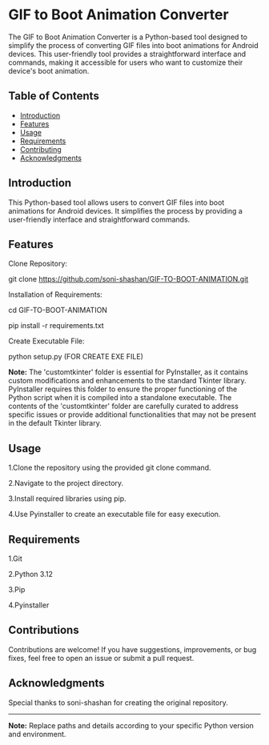 # GIF to Boot Animation Converter

The GIF to Boot Animation Converter is a Python-based tool designed to simplify the process of converting GIF files into boot animations for Android devices. This user-friendly tool provides a straightforward interface and commands, making it accessible for users who want to customize their device's boot animation.

## Table of Contents
- [Introduction](#introduction)
- [Features](#features)
- [Usage](#usage)
- [Requirements](#requirements)
- [Contributing](#contributing)
- [Acknowledgments](#acknowledgments)

## Introduction

This Python-based tool allows users to convert GIF files into boot animations for Android devices. It simplifies the process by providing a user-friendly interface and straightforward commands.

## Features

Clone Repository:


git clone https://github.com/soni-shashan/GIF-TO-BOOT-ANIMATION.git


Installation of Requirements:


cd GIF-TO-BOOT-ANIMATION


pip install -r requirements.txt


Create Executable File:


python setup.py    (FOR CREATE EXE FILE)

**Note:** The 'customtkinter' folder is essential for PyInstaller, as it contains custom modifications and enhancements to the standard Tkinter library. PyInstaller requires this folder to ensure the proper functioning of the Python script when it is compiled into a standalone executable. The contents of the 'customtkinter' folder are carefully curated to address specific issues or provide additional functionalities that may not be present in the default Tkinter library.



## Usage

1.Clone the repository using the provided git clone command.


2.Navigate to the project directory.


3.Install required libraries using pip.


4.Use Pyinstaller to create an executable file for easy execution.

## Requirements

1.Git


2.Python 3.12


3.Pip


4.Pyinstaller

## Contributions

Contributions are welcome! If you have suggestions, improvements, or bug fixes, feel free to open an issue or submit a pull request.

## Acknowledgments

Special thanks to soni-shashan for creating the original repository.

---
**Note:** Replace paths and details according to your specific Python version and environment.
